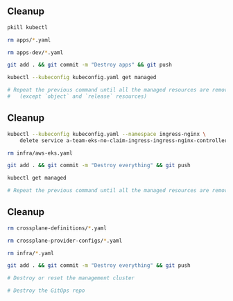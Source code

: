 <!-- .slide: class="center" -->
<!-- .slide: data-background="data-background="linear-gradient(to bottom right, rgba(25,151,181,0.8), rgba(87,185,72,0.8)), url(../img/background/cleanup.jpg) center / cover" -->
## Cleanup

```bash
pkill kubectl

rm apps/*.yaml

rm apps-dev/*.yaml

git add . && git commit -m "Destroy apps" && git push

kubectl --kubeconfig kubeconfig.yaml get managed

# Repeat the previous command until all the managed resources are removed
#   (except `object` and `release` resources)
```


<!-- .slide: class="center" -->
<!-- .slide: data-background="data-background="linear-gradient(to bottom right, rgba(25,151,181,0.8), rgba(87,185,72,0.8)), url(../img/background/cleanup.jpg) center / cover" -->
## Cleanup

```bash
kubectl --kubeconfig kubeconfig.yaml --namespace ingress-nginx \
    delete service a-team-eks-no-claim-ingress-ingress-nginx-controller

rm infra/aws-eks.yaml

git add . && git commit -m "Destroy everything" && git push

kubectl get managed

# Repeat the previous command until all the managed resources are removed (except `object` and `release` resources)
```


<!-- .slide: class="center" -->
<!-- .slide: data-background="data-background="linear-gradient(to bottom right, rgba(25,151,181,0.8), rgba(87,185,72,0.8)), url(../img/background/cleanup.jpg) center / cover" -->
## Cleanup

```bash
rm crossplane-definitions/*.yaml

rm crossplane-provider-configs/*.yaml

rm infra/*.yaml

git add . && git commit -m "Destroy everything" && git push

# Destroy or reset the management cluster

# Destroy the GitOps repo
```
